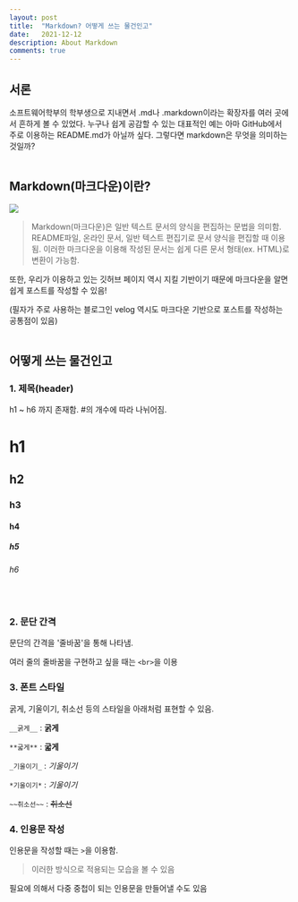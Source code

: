 ```yaml
---
layout: post
title:  "Markdown? 어떻게 쓰는 물건인고"
date:   2021-12-12
description: About Markdown
comments: true
---
```

## 서론
 소프트웨어학부의 학부생으로 지내면서 .md나 .markdown이라는 확장자를 여러 곳에서 흔하게 볼 수 있었다. 누구나 쉽게 공감할 수 있는 대표적인 예는 아마 GitHub에서 주로 이용하는 README.md가 아닐까 싶다. 그렇다면 markdown은 무엇을 의미하는 것일까?
<br><br>

## Markdown(마크다운)이란?
![](https://images.velog.io/images/aid_choi/post/7a1b4711-f244-4800-8c08-1ceb85f272bd/image.png)

> Markdown(마크다운)은 일반 텍스트 문서의 양식을 편집하는 문법을 의미함.
README파일, 온라인 문서, 일반 텍스트 편집기로 문서 양식을 편집할 때 이용됨.
이러한 마크다운을 이용해 작성된 문서는 쉽게 다른 문서 형태(ex. HTML)로 변환이 가능함.


또한, 우리가 이용하고 있는 깃허브 페이지 역시 지킬 기반이기 때문에 마크다운을 알면 쉽게 포스트를 작성할 수 있음!

(필자가 주로 사용하는 블로그인 velog 역시도 마크다운 기반으로 포스트를 작성하는 공통점이 있음)
<br><br>

## 어떻게 쓰는 물건인고

### 1. 제목(header)

h1 ~ h6 까지 존재함. #의 개수에 따라 나뉘어짐.

# h1
## h2
### h3
#### h4
##### h5
###### h6
<br>

### 2. 문단 간격

문단의 간격을 '줄바꿈'을 통해 나타냄.

여러 줄의 줄바꿈을 구현하고 싶을 때는 `<br>`을 이용
<br>
### 3. 폰트 스타일
굵게, 기울이기, 취소선 등의 스타일을 아래처럼 표현할 수 있음.

`__굵게__` : __굵게__

`**굷게**` : **굷게**

`_기울이기_` : _기울이기_

`*기울이기*` : *기울이기*

`~~취소선~~` : ~~취소선~~
<br>
### 4. 인용문 작성
인용문을 작성할 때는 `>`을 이용함.

> 이러한 방식으로 적용되는 모습을 볼 수 있음

필요에 의해서 다중 중첩이 되는 인용문을 만들어낼 수도 있음
